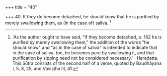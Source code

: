 +++
title = "40"

+++
40. If they do become detached, he should know that he is purified by merely swallowing them, as (in the case of) saliva. [^32] 


[^32]:  'As the author ought to have said, "If they become detached, p. 182 he is purified by merely swallowing them," the addition of the words "he should know" and "as in the case of saliva" is intended to indicate that in the case of saliva, too, he becomes pure by swallowing it, and that purification by sipping need not be considered necessary.'--Haradatta. This Sūtra consists of the second half of a verse, quoted by Baudhāyana I, 5, 8, 25, and Vasiṣṭha III, 41.
